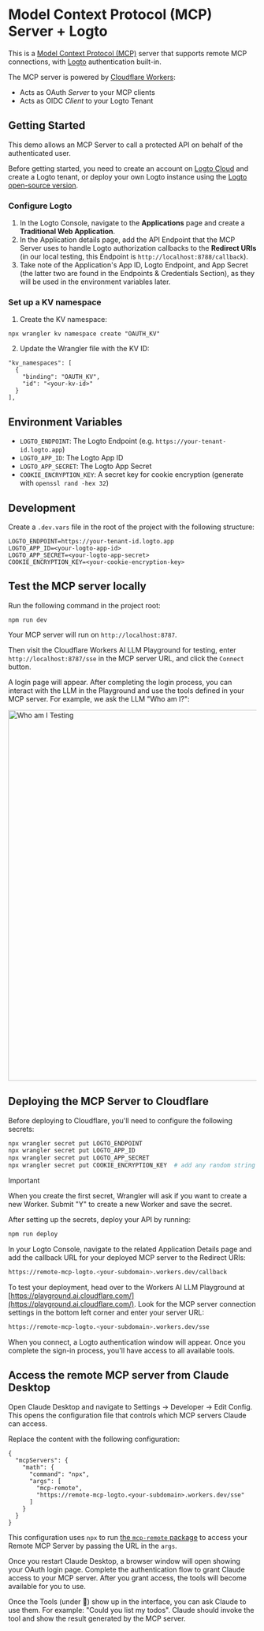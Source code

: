 # Model Context Protocol (MCP) Server + Logto

This is a [Model Context Protocol (MCP)](https://modelcontextprotocol.io/introduction) server that supports remote MCP connections, with [Logto](https://logto.io/) authentication built-in.

The MCP server is powered by [Cloudflare Workers](https://developers.cloudflare.com/workers/):

- Acts as OAuth _Server_ to your MCP clients
- Acts as OIDC _Client_ to your Logto Tenant

## Getting Started

This demo allows an MCP Server to call a protected API on behalf of the authenticated user.

Before getting started, you need to create an account on [Logto Cloud](https://cloud.logto.io/) and create a Logto tenant, or deploy your own Logto instance using the [Logto open-source version](https://docs.logto.io/logto-oss).

### Configure Logto

1. In the Logto Console, navigate to the **Applications** page and create a **Traditional Web Application**.
2. In the Application details page, add the API Endpoint that the MCP Server uses to handle Logto authorization callbacks to the **Redirect URIs** (in our local testing, this Endpoint is `http://localhost:8788/callback`).
3. Take note of the Application's App ID, Logto Endpoint, and App Secret (the latter two are found in the Endpoints & Credentials Section), as they will be used in the environment variables later.

### Set up a KV namespace

1. Create the KV namespace:
```
npx wrangler kv namespace create "OAUTH_KV"
```
2. Update the Wrangler file with the KV ID:
```
"kv_namespaces": [
  {
    "binding": "OAUTH_KV",
    "id": "<your-kv-id>"
  }
],
```

## Environment Variables

- `LOGTO_ENDPOINT`: The Logto Endpoint (e.g. `https://your-tenant-id.logto.app`)
- `LOGTO_APP_ID`: The Logto App ID
- `LOGTO_APP_SECRET`: The Logto App Secret
- `COOKIE_ENCRYPTION_KEY`: A secret key for cookie encryption (generate with `openssl rand -hex 32`)

## Development

Create a `.dev.vars` file in the root of the project with the following structure:

```
LOGTO_ENDPOINT=https://your-tenant-id.logto.app
LOGTO_APP_ID=<your-logto-app-id>
LOGTO_APP_SECRET=<your-logto-app-secret>
COOKIE_ENCRYPTION_KEY=<your-cookie-encryption-key>
```

## Test the MCP server locally

Run the following command in the project root:

```
npm run dev
```

Your MCP server will run on `http://localhost:8787`.

Then visit the Cloudflare Workers AI LLM Playground for testing, enter `http://localhost:8787/sse` in the MCP server URL, and click the `Connect` button.

A login page will appear. After completing the login process, you can interact with the LLM in the Playground and use the tools defined in your MCP server. For example, we ask the LLM "Who am I?":

<img src="./docs/who-am-i-testing.jpg" width="750" alt="Who am I Testing">

## Deploying the MCP Server to Cloudflare

Before deploying to Cloudflare, you'll need to configure the following secrets:

```bash
npx wrangler secret put LOGTO_ENDPOINT
npx wrangler secret put LOGTO_APP_ID
npx wrangler secret put LOGTO_APP_SECRET
npx wrangler secret put COOKIE_ENCRYPTION_KEY  # add any random string here e.g. openssl rand -hex 32
```

> [!IMPORTANT]
> When you create the first secret, Wrangler will ask if you want to create a new Worker. Submit "Y" to create a new Worker and save the secret.

After setting up the secrets, deploy your API by running:

```bash
npm run deploy
```

In your Logto Console, navigate to the related Application Details page and add the callback URL for your deployed MCP server to the Redirect URIs:

```bash
https://remote-mcp-logto.<your-subdomain>.workers.dev/callback
```

To test your deployment, head over to the Workers AI LLM Playground at [https://playground.ai.cloudflare.com/](https://playground.ai.cloudflare.com/). Look for the MCP server connection settings in the bottom left corner and enter your server URL:

```bash
https://remote-mcp-logto.<your-subdomain>.workers.dev/sse
```

When you connect, a Logto authentication window will appear. Once you complete the sign-in process, you'll have access to all available tools.

## Access the remote MCP server from Claude Desktop

Open Claude Desktop and navigate to Settings -> Developer -> Edit Config. This opens the configuration file that controls which MCP servers Claude can access.

Replace the content with the following configuration:

```
{
  "mcpServers": {
    "math": {
      "command": "npx",
      "args": [
        "mcp-remote",
        "https://remote-mcp-logto.<your-subdomain>.workers.dev/sse"
      ]
    }
  }
}
```

This configuration uses `npx` to run [the `mcp-remote` package](https://www.npmjs.com/package/mcp-remote) to access your Remote MCP Server by passing the URL in the `args`.  

Once you restart Claude Desktop, a browser window will open showing your OAuth login page. Complete the authentication flow to grant Claude access to your MCP server. After you grant access, the tools will become available for you to use.

Once the Tools (under 🔨) show up in the interface, you can ask Claude to use them. For example: "Could you list my todos". Claude should invoke the tool and show the result generated by the MCP server.
